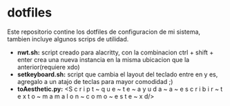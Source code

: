# dotfiles
Este repositorio contine los dotfiles de configuracion de mi sistema, tambien incluye algunos scrips de utilidad.
- **nwt.sh:** script creado para alacritty, con la combinacion ctrl + shift + enter crea una nueva instancia en la misma ubicacion que la anterior(requiere xdo)
- **setkeyboard.sh:** script que cambia el layout del teclado entre en y es, agregalo a un atajo de teclas para mayor comodidad ;)
- **toAesthetic.py:** <S c r i p t ~ q u e ~ t e ~ a y u d a ~ a ~ e s c r i b i r ~ t e x t o ~ m a m a l o n ~ c o m o ~ e s t e ~ x d/>
